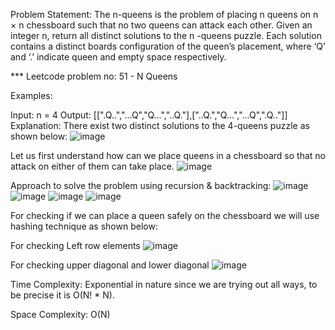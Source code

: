 Problem Statement: 
The n-queens is the problem of placing n queens on n × n chessboard such that no two queens can attack each other. Given an integer n, return all distinct solutions to 
the n -queens puzzle. Each solution contains a distinct boards configuration of the queen’s placement, where ‘Q’ and ‘.’ indicate queen and empty space respectively.

*** Leetcode problem no: 51 - N Queens

Examples:

Input: n = 4
Output: [[".Q..","...Q","Q...","..Q."],["..Q.","Q...","...Q",".Q.."]]
Explanation: There exist two distinct solutions to the 4-queens puzzle as shown below:
![image](https://github.com/mirchanv/Data-Structures-Algorithms/assets/137283854/3e712e6c-d978-4682-8eff-4454a51de010)

Let us first understand how can we place queens in a chessboard so that no attack on either of them can take place.
![image](https://github.com/mirchanv/Data-Structures-Algorithms/assets/137283854/044619fc-23c1-4211-a300-12ae09b71fc2)

Approach to solve the problem using recursion & backtracking:
![image](https://github.com/mirchanv/Data-Structures-Algorithms/assets/137283854/6ebef9c4-0ee0-4ea0-8bbf-1588cd979239)
![image](https://github.com/mirchanv/Data-Structures-Algorithms/assets/137283854/fb8b384c-7b11-49ab-92fd-25b2638abdab)
![image](https://github.com/mirchanv/Data-Structures-Algorithms/assets/137283854/f9aa4d24-805c-4be4-bd82-da7833f059b5)
![image](https://github.com/mirchanv/Data-Structures-Algorithms/assets/137283854/565f8335-0358-4807-90ab-e1eaa1c79e59)

For checking if we can place a queen safely on the chessboard we will use hashing technique as shown below:

For checking Left row elements
![image](https://github.com/mirchanv/Data-Structures-Algorithms/assets/137283854/a8fe5892-6c9f-4a4f-96cc-9b0fea0ccda5)

For checking upper diagonal and lower diagonal
![image](https://github.com/mirchanv/Data-Structures-Algorithms/assets/137283854/8eeb9008-c589-434f-b386-73f03cc270a6)


Time Complexity: Exponential in nature since we are trying out all ways, to be precise it is O(N! * N).

Space Complexity: O(N)





